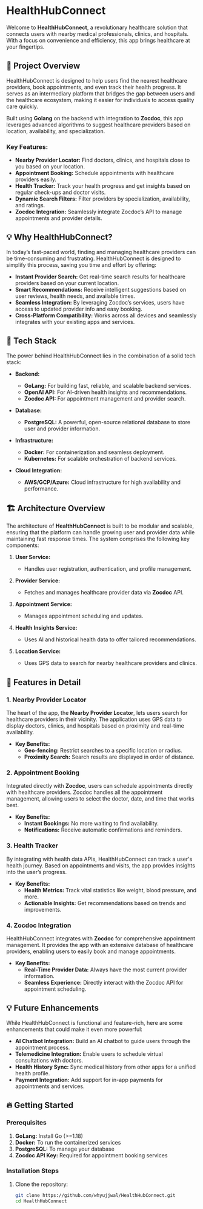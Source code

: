# HealthHubConnect

Welcome to **HealthHubConnect**, a revolutionary healthcare solution that connects users with nearby medical professionals, clinics, and hospitals. With a focus on convenience and efficiency, this app brings healthcare at your fingertips.

## 🚀 Project Overview

HealthHubConnect is designed to help users find the nearest healthcare providers, book appointments, and even track their health progress. It serves as an intermediary platform that bridges the gap between users and the healthcare ecosystem, making it easier for individuals to access quality care quickly.

Built using **Golang** on the backend with integration to **Zocdoc**, this app leverages advanced algorithms to suggest healthcare providers based on location, availability, and specialization.

### Key Features:
- **Nearby Provider Locator:** Find doctors, clinics, and hospitals close to you based on your location.
- **Appointment Booking:** Schedule appointments with healthcare providers easily.
- **Health Tracker:** Track your health progress and get insights based on regular check-ups and doctor visits.
- **Dynamic Search Filters:** Filter providers by specialization, availability, and ratings.
- **Zocdoc Integration:** Seamlessly integrate Zocdoc’s API to manage appointments and provider details.

## 💡 Why HealthHubConnect?

In today’s fast-paced world, finding and managing healthcare providers can be time-consuming and frustrating. HealthHubConnect is designed to simplify this process, saving you time and effort by offering:

- **Instant Provider Search:** Get real-time search results for healthcare providers based on your current location.
- **Smart Recommendations:** Receive intelligent suggestions based on user reviews, health needs, and available times.
- **Seamless Integration:** By leveraging Zocdoc’s services, users have access to updated provider info and easy booking.
- **Cross-Platform Compatibility:** Works across all devices and seamlessly integrates with your existing apps and services.

## 🔧 Tech Stack

The power behind HealthHubConnect lies in the combination of a solid tech stack:

- **Backend:**
  - **GoLang:** For building fast, reliable, and scalable backend services.
  - **OpenAI API:** For AI-driven health insights and recommendations.
  - **Zocdoc API:** For appointment management and provider search.
  
- **Database:**
  - **PostgreSQL:** A powerful, open-source relational database to store user and provider information.

- **Infrastructure:**
  - **Docker:** For containerization and seamless deployment.
  - **Kubernetes:** For scalable orchestration of backend services.

- **Cloud Integration:**
  - **AWS/GCP/Azure:** Cloud infrastructure for high availability and performance.

## 🏗️ Architecture Overview

The architecture of **HealthHubConnect** is built to be modular and scalable, ensuring that the platform can handle growing user and provider data while maintaining fast response times. The system comprises the following key components:

1. **User Service:**
   - Handles user registration, authentication, and profile management.
   
2. **Provider Service:**
   - Fetches and manages healthcare provider data via **Zocdoc** API.
   
3. **Appointment Service:**
   - Manages appointment scheduling and updates.

4. **Health Insights Service:**
   - Uses AI and historical health data to offer tailored recommendations.

5. **Location Service:**
   - Uses GPS data to search for nearby healthcare providers and clinics.

## 📝 Features in Detail

### 1. Nearby Provider Locator
The heart of the app, the **Nearby Provider Locator**, lets users search for healthcare providers in their vicinity. The application uses GPS data to display doctors, clinics, and hospitals based on proximity and real-time availability. 

- **Key Benefits:**
  - **Geo-fencing:** Restrict searches to a specific location or radius.
  - **Proximity Search:** Search results are displayed in order of distance.
  
### 2. Appointment Booking
Integrated directly with **Zocdoc**, users can schedule appointments directly with healthcare providers. Zocdoc handles all the appointment management, allowing users to select the doctor, date, and time that works best.

- **Key Benefits:**
  - **Instant Bookings:** No more waiting to find availability.
  - **Notifications:** Receive automatic confirmations and reminders.

### 3. Health Tracker
By integrating with health data APIs, HealthHubConnect can track a user's health journey. Based on appointments and visits, the app provides insights into the user’s progress.

- **Key Benefits:**
  - **Health Metrics:** Track vital statistics like weight, blood pressure, and more.
  - **Actionable Insights:** Get recommendations based on trends and improvements.

### 4. Zocdoc Integration
HealthHubConnect integrates with **Zocdoc** for comprehensive appointment management. It provides the app with an extensive database of healthcare providers, enabling users to easily book and manage appointments.

- **Key Benefits:**
  - **Real-Time Provider Data:** Always have the most current provider information.
  - **Seamless Experience:** Directly interact with the Zocdoc API for appointment scheduling.

## 💡 Future Enhancements

While HealthHubConnect is functional and feature-rich, here are some enhancements that could make it even more powerful:

- **AI Chatbot Integration:** Build an AI chatbot to guide users through the appointment process.
- **Telemedicine Integration:** Enable users to schedule virtual consultations with doctors.
- **Health History Sync:** Sync medical history from other apps for a unified health profile.
- **Payment Integration:** Add support for in-app payments for appointments and services.

## 🔥 Getting Started

### Prerequisites
1. **GoLang:** Install Go (>=1.18)
2. **Docker:** To run the containerized services
3. **PostgreSQL:** To manage your database
4. **Zocdoc API Key:** Required for appointment booking services

### Installation Steps

1. Clone the repository:
   ```bash
   git clone https://github.com/whyujjwal/HealthHubConnect.git
   cd HealthHubConnect


